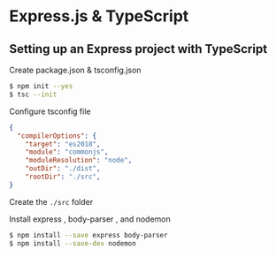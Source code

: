 # Express.js & TypeScript

## Setting up an Express project with TypeScript

Create package.json & tsconfig.json

```bash
$ npm init --yes
$ tsc --init
```

Configure tsconfig file

```json
{
  "compilerOptions": {
    "target": "es2018",
    "module": "commonjs",
    "moduleResolution": "node",
    "outDir": "./dist",
    "rootDir": "./src",
}
```

Create the `./src` folder

Install express , body-parser , and nodemon

```bash
$ npm install --save express body-parser
$ npm install --save-dev nodemon
```
